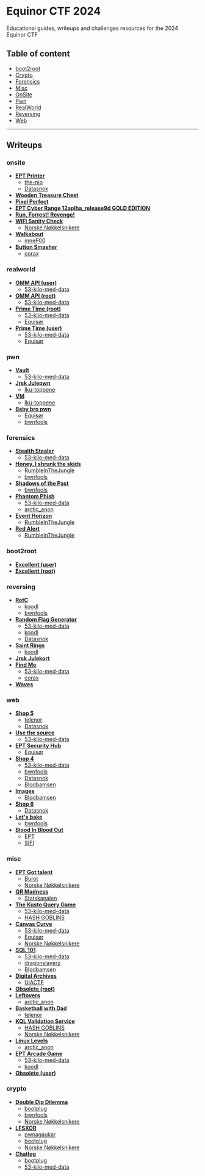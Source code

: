 
# Equinor CTF 2024
Educational guides, writeups and challenges resources for the 2024 Equinor CTF


## Table of content

- [boot2root](#boot2root)
- [Crypto](#crypto)
- [Forensics](#forensics)
- [Misc](#misc)
- [OnSite](#onsite)
- [Pwn](#pwn)
- [RealWorld](#realworld)
- [Reversing](#reversing)
- [Web](#web)

---

## Writeups

### onsite
 - **[EPT Printer](/writeups/onsite/EPT%20Printer)**
	 - [the-nio](/writeups/onsite/EPT%20Printer/the-nio)  
	 - [Datasnok](/writeups/onsite/EPT%20Printer/Datasnok)  
 - **[Wooden Treasure Chest](/writeups/onsite/Wooden%20Treasure%20Chest)**
 - **[Pixel Perfect](/writeups/onsite/Pixel%20Perfect)**
 - **[EPT Cyber Range 12aplha_release9d GOLD EDITION](/writeups/onsite/EPT%20Cyber%20Range%2012aplha_release9d%20GOLD%20EDITION)**
 - **[Run, Forrest! Revenge!](/writeups/onsite/Run,%20Forrest!%20Revenge!)**
 - **[WiFi Sanity Check](/writeups/onsite/WiFi%20Sanity%20Check)**
	 - [Norske Nøkkelsnikere](/writeups/onsite/WiFi%20Sanity%20Check/Norske%20Nøkkelsnikere)  
 - **[Walkabout](/writeups/onsite/Walkabout)**
	 - [mneF00](/writeups/onsite/Walkabout/mneF00)  
 - **[Button Smasher](/writeups/onsite/Button%20Smasher)**
	 - [corax](/writeups/onsite/Button%20Smasher/corax)  
### realworld
 - **[OMM API (user)](/writeups/realworld/OMM%20API%20(user))**
	 - [53-kilo-med-data](/writeups/realworld/OMM%20API%20(user)/53-kilo-med-data)  
 - **[OMM API (root)](/writeups/realworld/OMM%20API%20(root))**
	 - [53-kilo-med-data](/writeups/realworld/OMM%20API%20(root)/53-kilo-med-data)  
 - **[Prime Time (root)](/writeups/realworld/Prime%20Time%20(root))**
	 - [53-kilo-med-data](/writeups/realworld/Prime%20Time%20(root)/53-kilo-med-data)  
	 - [Equisør](/writeups/realworld/Prime%20Time%20(root)/Equisør)  
 - **[Prime Time (user)](/writeups/realworld/Prime%20Time%20(user))**
	 - [53-kilo-med-data](/writeups/realworld/Prime%20Time%20(user)/53-kilo-med-data)  
	 - [Equisør](/writeups/realworld/Prime%20Time%20(user)/Equisør)  
### pwn
 - **[Vault](/writeups/pwn/Vault)**
	 - [53-kilo-med-data](/writeups/pwn/Vault/53-kilo-med-data)  
 - **[Jrsk Julepwn](/writeups/pwn/Jrsk%20Julepwn)**
	 - [Iku-toppene](/writeups/pwn/Jrsk%20Julepwn/Iku-toppene)  
 - **[VM](/writeups/pwn/VM)**
	 - [Iku-toppene](/writeups/pwn/VM/Iku-toppene)  
 - **[Baby bro pwn](/writeups/pwn/Baby%20bro%20pwn)**
	 - [Equisør](/writeups/pwn/Baby%20bro%20pwn/Equisør)  
	 - [bwnfools](/writeups/pwn/Baby%20bro%20pwn/bwnfools)  
### forensics
 - **[Stealth Stealer](/writeups/forensics/Stealth%20Stealer)**
	 - [53-kilo-med-data](/writeups/forensics/Stealth%20Stealer/53-kilo-med-data)  
 - **[Honey, I shrunk the skids](/writeups/forensics/Honey,%20I%20shrunk%20the%20skids)**
	 - [RumbleInTheJungle](/writeups/forensics/Honey,%20I%20shrunk%20the%20skids/RumbleInTheJungle)  
	 - [bwnfools](/writeups/forensics/Honey,%20I%20shrunk%20the%20skids/bwnfools)  
 - **[Shadows of the Past](/writeups/forensics/Shadows%20of%20the%20Past)**
	 - [bwnfools](/writeups/forensics/Shadows%20of%20the%20Past/bwnfools)  
 - **[Phantom Phish](/writeups/forensics/Phantom%20Phish)**
	 - [53-kilo-med-data](/writeups/forensics/Phantom%20Phish/53-kilo-med-data)  
	 - [arctic_anon](/writeups/forensics/Phantom%20Phish/arctic_anon)  
 - **[Event Horizon](/writeups/forensics/Event%20Horizon)**
	 - [RumbleInTheJungle](/writeups/forensics/Event%20Horizon/RumbleInTheJungle)  
 - **[Red Alert](/writeups/forensics/Red%20Alert)**
	 - [RumbleInTheJungle](/writeups/forensics/Red%20Alert/RumbleInTheJungle)  
### boot2root
 - **[Excellent (user)](/writeups/boot2root/Excellent%20(user))**
 - **[Excellent (root)](/writeups/boot2root/Excellent%20(root))**
### reversing
 - **[RotC](/writeups/reversing/RotC)**
	 - [koodl](/writeups/reversing/RotC/koodl)  
	 - [bwnfools](/writeups/reversing/RotC/bwnfools)  
 - **[Random Flag Generator](/writeups/reversing/Random%20Flag%20Generator)**
	 - [53-kilo-med-data](/writeups/reversing/Random%20Flag%20Generator/53-kilo-med-data)  
	 - [koodl](/writeups/reversing/Random%20Flag%20Generator/koodl)  
	 - [Datasnok](/writeups/reversing/Random%20Flag%20Generator/Datasnok)  
 - **[Saint Rings](/writeups/reversing/Saint%20Rings)**
	 - [koodl](/writeups/reversing/Saint%20Rings/koodl)  
 - **[Jrsk Julekort](/writeups/reversing/Jrsk%20Julekort)**
 - **[Find Me](/writeups/reversing/Find%20Me)**
	 - [53-kilo-med-data](/writeups/reversing/Find%20Me/53-kilo-med-data)  
	 - [corax](/writeups/reversing/Find%20Me/corax)  
 - **[Waves](/writeups/reversing/Waves)**
### web
 - **[Shop 5](/writeups/web/Shop%205)**
	 - [telenor](/writeups/web/Shop%205/telenor)  
	 - [Datasnok](/writeups/web/Shop%205/Datasnok)  
 - **[Use the source](/writeups/web/Use%20the%20source)**
	 - [53-kilo-med-data](/writeups/web/Use%20the%20source/53-kilo-med-data)  
 - **[EPT Security Hub](/writeups/web/EPT%20Security%20Hub)**
	 - [Equisør](/writeups/web/EPT%20Security%20Hub/Equisør)  
 - **[Shop 4](/writeups/web/Shop%204)**
	 - [53-kilo-med-data](/writeups/web/Shop%204/53-kilo-med-data)  
	 - [bwnfools](/writeups/web/Shop%204/bwnfools)  
	 - [Datasnok](/writeups/web/Shop%204/Datasnok)  
	 - [Blodbamsen](/writeups/web/Shop%204/Blodbamsen)  
 - **[Images](/writeups/web/Images)**
	 - [Blodbamsen](/writeups/web/Images/Blodbamsen)  
 - **[Shop 6](/writeups/web/Shop%206)**
	 - [Datasnok](/writeups/web/Shop%206/Datasnok)  
 - **[Let's bake](/writeups/web/Let's%20bake)**
	 - [bwnfools](/writeups/web/Let's%20bake/bwnfools)  
 - **[Blood In Blood Out](/writeups/web/Blood%20In%20Blood%20Out)**
	 - [EPT](/writeups/web/Blood%20In%20Blood%20Out/EPT)  
	 - [SIFI](/writeups/web/Blood%20In%20Blood%20Out/SIFI)  
### misc
 - **[EPT Got talent](/writeups/misc/EPT%20Got%20talent)**
	 - [Burot](/writeups/misc/EPT%20Got%20talent/Burot)  
	 - [Norske Nøkkelsnikere](/writeups/misc/EPT%20Got%20talent/Norske%20Nøkkelsnikere)  
 - **[QR Madness](/writeups/misc/QR%20Madness)**
	 - [Statskanalen](/writeups/misc/QR%20Madness/Statskanalen)  
 - **[The Kusto Query Game](/writeups/misc/The%20Kusto%20Query%20Game)**
	 - [53-kilo-med-data](/writeups/misc/The%20Kusto%20Query%20Game/53-kilo-med-data)  
	 - [HASH GOBLINS](/writeups/misc/The%20Kusto%20Query%20Game/HASH%20GOBLINS)  
 - **[Canvas Curve](/writeups/misc/Canvas%20Curve)**
	 - [53-kilo-med-data](/writeups/misc/Canvas%20Curve/53-kilo-med-data)  
	 - [Equisør](/writeups/misc/Canvas%20Curve/Equisør)  
	 - [Norske Nøkkelsnikere](/writeups/misc/Canvas%20Curve/Norske%20Nøkkelsnikere)  
 - **[SQL 101](/writeups/misc/SQL%20101)**
	 - [53-kilo-med-data](/writeups/misc/SQL%20101/53-kilo-med-data)  
	 - [dragonslayerz](/writeups/misc/SQL%20101/dragonslayerz)  
	 - [Blodbamsen](/writeups/misc/SQL%20101/Blodbamsen)  
 - **[Digital Archives](/writeups/misc/Digital%20Archives)**
	 - [UiACTF](/writeups/misc/Digital%20Archives/UiACTF)  
 - **[Obsolete (root)](/writeups/misc/Obsolete%20(root))**
 - **[Leftovers](/writeups/misc/Leftovers)**
	 - [arctic_anon](/writeups/misc/Leftovers/arctic_anon)  
 - **[Basketball with Dad](/writeups/misc/Basketball%20with%20Dad)**
	 - [telenor](/writeups/misc/Basketball%20with%20Dad/telenor)  
 - **[KQL Validation Service](/writeups/misc/KQL%20Validation%20Service)**
	 - [HASH GOBLINS](/writeups/misc/KQL%20Validation%20Service/HASH%20GOBLINS)  
	 - [Norske Nøkkelsnikere](/writeups/misc/KQL%20Validation%20Service/Norske%20Nøkkelsnikere)  
 - **[Linux Levels](/writeups/misc/Linux%20Levels)**
	 - [arctic_anon](/writeups/misc/Linux%20Levels/arctic_anon)  
 - **[EPT Arcade Game](/writeups/misc/EPT%20Arcade%20Game)**
	 - [53-kilo-med-data](/writeups/misc/EPT%20Arcade%20Game/53-kilo-med-data)  
	 - [koodl](/writeups/misc/EPT%20Arcade%20Game/koodl)  
 - **[Obsolete (user)](/writeups/misc/Obsolete%20(user))**
### crypto
 - **[Double Dip Dilemma](/writeups/crypto/Double%20Dip%20Dilemma)**
	 - [bootplug](/writeups/crypto/Double%20Dip%20Dilemma/bootplug)  
	 - [bwnfools](/writeups/crypto/Double%20Dip%20Dilemma/bwnfools)  
	 - [Norske Nøkkelsnikere](/writeups/crypto/Double%20Dip%20Dilemma/Norske%20Nøkkelsnikere)  
 - **[LFSXOR](/writeups/crypto/LFSXOR)**
	 - [pwnagaukar](/writeups/crypto/LFSXOR/pwnagaukar)  
	 - [bootplug](/writeups/crypto/LFSXOR/bootplug)  
	 - [Norske Nøkkelsnikere](/writeups/crypto/LFSXOR/Norske%20Nøkkelsnikere)  
 - **[Chatlog](/writeups/crypto/Chatlog)**
	 - [bootplug](/writeups/crypto/Chatlog/bootplug)  
	 - [53-kilo-med-data](/writeups/crypto/Chatlog/53-kilo-med-data)  

